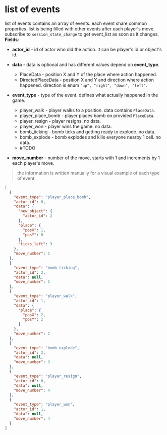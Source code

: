# list of events
list of events contains an array of events. each event share common properties. list is being filled with other events after each player's move. subscribe to `session_state_change` to get event_list as soon as it changes.
**Fields**:
* **actor_id** - id of actor who did the action. it can be player's id or object's id. 
* **data** - data is optional and has different values depend on **event_type**.
	* PlaceData - position X and Y of the place where action happened.
	* DirectedPlaceData - position X and Y and direction where action happened. direction is enum `"up", "right", "down", "left"`.
* **event_type** - type of the event. defines what actually happened in the game. 
	* player_walk - player walks to a position. data contains `PlaceData`.
	* player_place_bomb - player places bomb on provided `PlaceData`.
	* player_resign - player resigns. no data.
	* player_won - player wins the game. no data.
	* bomb_ticking - bomb ticks and getting ready to explode. no data.
	* bomb_explode - bomb explodes and kills everyone nearby 1 cell. no data.
	* #TODO

* **move_number** - number of the move, starts with 1 and increments by 1 each player's move.
> the information is written manually for a visual example of each type of event.
```json
[
  {
    "event_type": "player_place_bomb",
    "actor_id": 0,
    "data": {
      "new_object": {
        "actor_id": 2
      },
      "place": {
        "posX": 1,
        "posY": 0
      },
      "ticks_left": 3
    },
    "move_number": 1
  },
  {
    "event_type": "bomb_ticking",
    "actor_id": 2,
    "data": null,
    "move_number": 1
  },
  {
    "event_type": "player_walk",
    "actor_id": 1,
    "data": {
      "place": {
        "posX": 2,
        "posY": 2
      }
    },
    "move_number": 2
  },
  {
    "event_type": "bomb_explode",
    "actor_id": 2,
    "data": null,
    "move_number": 3
  },
  {
    "event_type": "player_resign",
    "actor_id": 0,
    "data": null,
    "move_number": 4
  },
  {
    "event_type": "player_won",
    "actor_id": 1,
    "data": null,
    "move_number": 4
  }
]
```